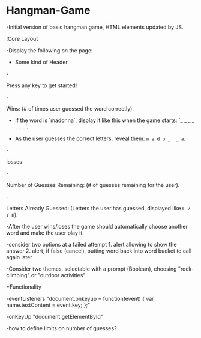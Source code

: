 # Hangman-Game
-Initial version of basic hangman game, HTML elements updated by JS.

!Core Layout

-Display the following on the page:

- Some kind of Header

-<div> Press any key to get started!

-<div> Wins: (# of times user guessed the word correctly).

   * <div> If the word is `madonna`, display it like this when the game starts: `_ _ _ _ _ _ _`.

   * As the user guesses the correct letters, reveal them: `m a d o _  _ a`.

 -<div> losses

-<div> Number of Guesses Remaining: (# of guesses remaining for the user).

-<div> Letters Already Guessed: (Letters the user has guessed, displayed like `L Z Y H`).

-After the user wins/loses the game should automatically choose another word and make the user play it.

-consider two options at a failed attempt
	1. alert allowing to show the answer
	2. alert, if false (cancel), putting word back into word bucket to call again later

-Consider two themes, selectable with a prompt (Boolean), choosing "rock-climbing" or "outdoor activities"


*Functionality

-eventListeners "document.onkeyup = function(event) {
        var name.textContent = event.key;
      };"

-onKeyUp "document.getElementById"

-how to define limits on number of guesses?
